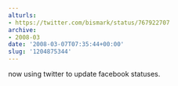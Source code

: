 ```yaml
---
alturls:
- https://twitter.com/bismark/status/767922707
archive:
- 2008-03
date: '2008-03-07T07:35:44+00:00'
slug: '1204875344'
---
```


now using twitter to update facebook statuses.

